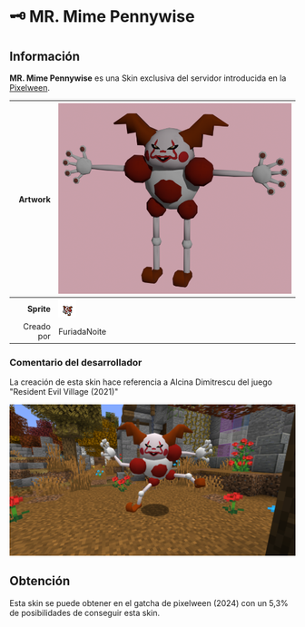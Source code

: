 # 🗝️ MR. Mime Pennywise

## Información

**MR. Mime Pennywise** es una Skin exclusiva del servidor introducida en la [Pixelween](./).

|                     **Artwork** | ![Artwork de MR. Mime Pennywise](../../images/pokemon/temporada-1/pennywise-artwork.png)                                                                                    |
| ------------------------------: | -------------------------------------------------------------------------------------------------------------------------------------- |
|                      **Sprite** | ![Sprite de MR. Mime Pennywise](../../images/pokemon/pixelween/pennywise-sprite.png)                                           |                                                                                                             |
|                      Creado por | FuriadaNoite                                                                                                                 |


### Comentario del desarrollador
La creación de esta skin hace referencia a Alcina Dimitrescu del juego "Resident Evil Village (2021)"

![Vistazo en el juego a MR. Mime Pennywise](../../images/pokemon/pixelween/pennywise-preview.png)

## Obtención

Esta skin se puede obtener en el gatcha de pixelween (2024) con un 5,3% de posibilidades de conseguir esta skin.
